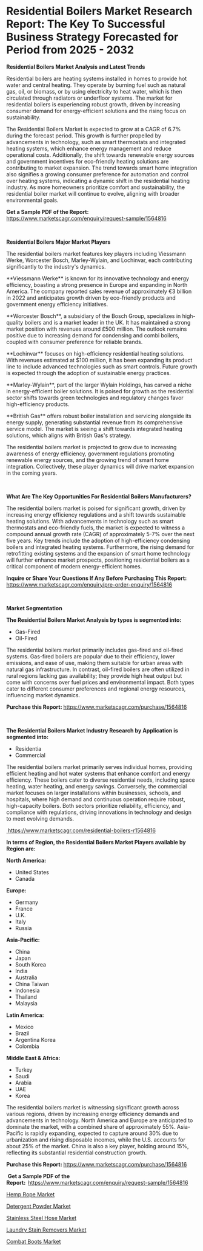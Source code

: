 <p><h1>Residential Boilers Market Research Report: The Key To Successful Business Strategy Forecasted for Period from 2025 - 2032</h1></p><p><strong>Residential Boilers Market Analysis and Latest Trends</strong></p>
<p><p>Residential boilers are heating systems installed in homes to provide hot water and central heating. They operate by burning fuel such as natural gas, oil, or biomass, or by using electricity to heat water, which is then circulated through radiators or underfloor systems. The market for residential boilers is experiencing robust growth, driven by increasing consumer demand for energy-efficient solutions and the rising focus on sustainability. </p><p>The Residential Boilers Market is expected to grow at a CAGR of 6.7% during the forecast period. This growth is further propelled by advancements in technology, such as smart thermostats and integrated heating systems, which enhance energy management and reduce operational costs. Additionally, the shift towards renewable energy sources and government incentives for eco-friendly heating solutions are contributing to market expansion. The trend towards smart home integration also signifies a growing consumer preference for automation and control over heating systems, indicating a dynamic shift in the residential heating industry. As more homeowners prioritize comfort and sustainability, the residential boiler market will continue to evolve, aligning with broader environmental goals.</p></p>
<p><strong>Get a Sample PDF of the Report:&nbsp;</strong> <a href="https://www.marketscagr.com/enquiry/request-sample/1564816?utm_campaign=2010&utm_medium=2&utm_source=Github&utm_content=ia&utm_term=05042025&utm_id=residential-boilers">https://www.marketscagr.com/enquiry/request-sample/1564816</a></p>
<p>&nbsp;</p>
<p><strong>Residential Boilers Major Market Players</strong></p>
<p><p>The residential boilers market features key players including Viessmann Werke, Worcester Bosch, Marley-Wylain, and Lochinvar, each contributing significantly to the industry's dynamics. </p><p>**Viessmann Werke** is known for its innovative technology and energy efficiency, boasting a strong presence in Europe and expanding in North America. The company reported sales revenue of approximately €3 billion in 2022 and anticipates growth driven by eco-friendly products and government energy efficiency initiatives.</p><p>**Worcester Bosch**, a subsidiary of the Bosch Group, specializes in high-quality boilers and is a market leader in the UK. It has maintained a strong market position with revenues around £500 million. The outlook remains positive due to increasing demand for condensing and combi boilers, coupled with consumer preference for reliable brands.</p><p>**Lochinvar** focuses on high-efficiency residential heating solutions. With revenues estimated at $100 million, it has been expanding its product line to include advanced technologies such as smart controls. Future growth is expected through the adoption of sustainable energy practices.</p><p>**Marley-Wylain**, part of the larger Wylain Holdings, has carved a niche in energy-efficient boiler solutions. It is poised for growth as the residential sector shifts towards green technologies and regulatory changes favor high-efficiency products.</p><p>**British Gas** offers robust boiler installation and servicing alongside its energy supply, generating substantial revenue from its comprehensive service model. The market is seeing a shift towards integrated heating solutions, which aligns with British Gas's strategy.</p><p>The residential boilers market is projected to grow due to increasing awareness of energy efficiency, government regulations promoting renewable energy sources, and the growing trend of smart home integration. Collectively, these player dynamics will drive market expansion in the coming years.</p></p>
<p>&nbsp;</p>
<p><strong>What Are The Key Opportunities For Residential Boilers Manufacturers?</strong></p>
<p><p>The residential boilers market is poised for significant growth, driven by increasing energy efficiency regulations and a shift towards sustainable heating solutions. With advancements in technology such as smart thermostats and eco-friendly fuels, the market is expected to witness a compound annual growth rate (CAGR) of approximately 5-7% over the next five years. Key trends include the adoption of high-efficiency condensing boilers and integrated heating systems. Furthermore, the rising demand for retrofitting existing systems and the expansion of smart home technology will further enhance market prospects, positioning residential boilers as a critical component of modern energy-efficient homes.</p></p>
<p><strong>Inquire or Share Your Questions If Any Before Purchasing This Report:</strong> <a href="https://www.marketscagr.com/enquiry/pre-order-enquiry/1564816?utm_campaign=2010&utm_medium=2&utm_source=Github&utm_content=ia&utm_term=05042025&utm_id=residential-boilers">https://www.marketscagr.com/enquiry/pre-order-enquiry/1564816</a></p>
<p>&nbsp;</p>
<p><strong>Market Segmentation</strong></p>
<p><strong>The Residential Boilers Market Analysis by types is segmented into:</strong></p>
<p><ul><li>Gas-Fired</li><li>Oil-Fired</li></ul></p>
<p><p>The residential boilers market primarily includes gas-fired and oil-fired systems. Gas-fired boilers are popular due to their efficiency, lower emissions, and ease of use, making them suitable for urban areas with natural gas infrastructure. In contrast, oil-fired boilers are often utilized in rural regions lacking gas availability; they provide high heat output but come with concerns over fuel prices and environmental impact. Both types cater to different consumer preferences and regional energy resources, influencing market dynamics.</p></p>
<p><strong>Purchase this Report:&nbsp;</strong><a href="https://www.marketscagr.com/purchase/1564816?utm_campaign=2010&utm_medium=2&utm_source=Github&utm_content=ia&utm_term=05042025&utm_id=residential-boilers">https://www.marketscagr.com/purchase/1564816</a></p>
<p>&nbsp;</p>
<p><strong>The Residential Boilers Market Industry Research by Application is segmented into:</strong></p>
<p><ul><li>Residentia</li><li>Commercial</li></ul></p>
<p><p>The residential boilers market primarily serves individual homes, providing efficient heating and hot water systems that enhance comfort and energy efficiency. These boilers cater to diverse residential needs, including space heating, water heating, and energy savings. Conversely, the commercial market focuses on larger installations within businesses, schools, and hospitals, where high demand and continuous operation require robust, high-capacity boilers. Both sectors prioritize reliability, efficiency, and compliance with regulations, driving innovations in technology and design to meet evolving demands.</p></p>
<p><a href="https://www.marketscagr.com/residential-boilers-r1564816?utm_campaign=2010&utm_medium=2&utm_source=Github&utm_content=ia&utm_term=05042025&utm_id=residential-boilers">&nbsp;https://www.marketscagr.com/residential-boilers-r1564816</a></p>
<p><strong>In terms of Region, the Residential Boilers Market Players available by Region are:</strong></p>
<p>
    <p> <strong> North America: </strong>
        <ul>
            <li>United States</li>
            <li>Canada</li>
        </ul>
        </p> 
    <p> <strong> Europe: </strong>
        <ul>
            <li>Germany</li>
            <li>France</li>
            <li>U.K.</li>
            <li>Italy</li>
            <li>Russia</li>
        </ul>
        </p> 
    <p> <strong> Asia-Pacific: </strong>
        <ul>
            <li>China</li>
            <li>Japan</li>
            <li>South Korea</li>
            <li>India</li>
            <li>Australia</li>
            <li>China Taiwan</li>
            <li>Indonesia</li>
            <li>Thailand</li>
            <li>Malaysia</li>
        </ul>
        </p> 
    <p> <strong> Latin America: </strong>
        <ul>
            <li>Mexico</li>
            <li>Brazil</li>
            <li>Argentina Korea</li>
            <li>Colombia</li>
        </ul>
        </p> 
    <p> <strong> Middle East & Africa: </strong>
        <ul>
            <li>Turkey</li>
            <li>Saudi</li>
            <li>Arabia</li>
            <li>UAE</li>
            <li>Korea</li>
        </ul>
    </p>
    </p>
<p><p>The residential boilers market is witnessing significant growth across various regions, driven by increasing energy efficiency demands and advancements in technology. North America and Europe are anticipated to dominate the market, with a combined share of approximately 55%. Asia-Pacific is rapidly expanding, expected to capture around 30% due to urbanization and rising disposable incomes, while the U.S. accounts for about 25% of the market. China is also a key player, holding around 15%, reflecting its substantial residential construction growth.</p></p>
<p><strong>Purchase this Report: </strong><a href="https://www.marketscagr.com/purchase/1564816?utm_campaign=2010&utm_medium=2&utm_source=Github&utm_content=ia&utm_term=05042025&utm_id=residential-boilers">https://www.marketscagr.com/purchase/1564816</a></p>
<p>&nbsp;<strong>Get a Sample PDF of the Report:&nbsp;&nbsp;</strong><a href="https://www.marketscagr.com/enquiry/request-sample/1564816?utm_campaign=2010&utm_medium=2&utm_source=Github&utm_content=ia&utm_term=05042025&utm_id=residential-boilers">https://www.marketscagr.com/enquiry/request-sample/1564816</a></p>
<p><strong></strong></p>
<p><p><a href="https://github.com/BryceTownsendr/Market-Research-Report-List-7/blob/main/hemp-rope-market.md?utm_campaign=2010&utm_medium=2&utm_source=Github&utm_content=ia&utm_term=05042025&utm_id=residential-boilers">Hemp Rope Market</a></p><p><a href="https://github.com/oduorsarath9/Market-Research-Report-List-1/blob/main/detergent-powder-market.md?utm_campaign=2010&utm_medium=2&utm_source=Github&utm_content=ia&utm_term=05042025&utm_id=residential-boilers">Detergent Powder Market</a></p><p><a href="https://github.com/camacrokesw2/Market-Research-Report-List-1/blob/main/stainless-steel-hose-market.md?utm_campaign=2010&utm_medium=2&utm_source=Github&utm_content=ia&utm_term=05042025&utm_id=residential-boilers">Stainless Steel Hose Market</a></p><p><a href="https://github.com/diosohusch6x/Market-Research-Report-List-1/blob/main/laundry-stain-removers-market.md?utm_campaign=2010&utm_medium=2&utm_source=Github&utm_content=ia&utm_term=05042025&utm_id=residential-boilers">Laundry Stain Removers Market</a></p><p><a href="https://github.com/beberjuban9a/Market-Research-Report-List-1/blob/main/combat-boots-market.md?utm_campaign=2010&utm_medium=2&utm_source=Github&utm_content=ia&utm_term=05042025&utm_id=residential-boilers">Combat Boots Market</a></p></p>